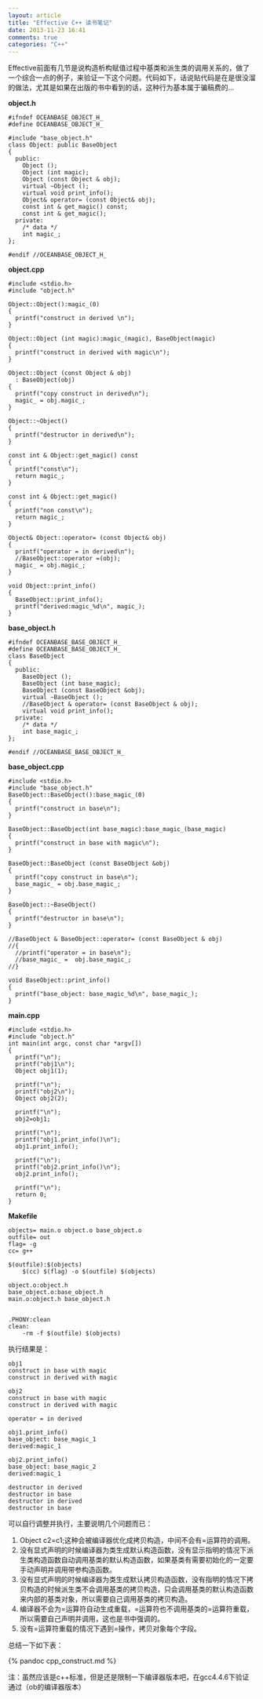 ```yaml
---
layout: article
title: "Effective C++ 读书笔记"
date: 2013-11-23 16:41
comments: true
categories: "C++"
---
```



  Effective前面有几节是说构造析构赋值过程中基类和派生类的调用关系的，做了一个综合一点的例子，来验证一下这个问题。代码如下，话说贴代码是在是很没溜的做法，尤其是如果在出版的书中看到的话，这种行为基本属于骗稿费的...

<!-- more -->

  **object.h**

	#ifndef OCEANBASE_OBJECT_H_
	#define OCEANBASE_OBJECT_H_

	#include "base_object.h"
	class Object: public BaseObject
	{
	  public:
	    Object ();
	    Object (int magic);
	    Object (const Object & obj);
	    virtual ~Object ();
	    virtual void print_info();
	    Object& operator= (const Object& obj);
	    const int & get_magic() const;
	    const int & get_magic();
	  private:
	    /* data */
	    int magic_;
	};

	#endif //OCEANBASE_OBJECT_H_


  **object.cpp**

	#include <stdio.h>
	#include "object.h"

	Object::Object():magic_(0)
	{
	  printf("construct in derived \n");
	}

	Object::Object (int magic):magic_(magic), BaseObject(magic)
	{
	  printf("construct in derived with magic\n");
	}

	Object::Object (const Object & obj)
	  : BaseObject(obj)
	{
	  printf("copy construct in derived\n");
	  magic_ = obj.magic_;
	}

	Object::~Object()
	{
	  printf("destructor in derived\n");
	}

	const int & Object::get_magic() const
	{
	  printf("const\n");
	  return magic_;
	}

	const int & Object::get_magic()
	{
	  printf("non const\n");
	  return magic_;
	}

	Object& Object::operator= (const Object& obj)
	{
	  printf("operator = in derived\n");
	  //BaseObject::operator =(obj);
	  magic_ = obj.magic_;
	}

	void Object::print_info()
	{
	  BaseObject::print_info();
	  printf("derived:magic_%d\n", magic_);
	}

  **base_object.h**
	
	#ifndef OCEANBASE_BASE_OBJECT_H_
	#define OCEANBASE_BASE_OBJECT_H_
	class BaseObject
	{
	  public:
	    BaseObject ();
	    BaseObject (int base_magic);
	    BaseObject (const BaseObject &obj);
	    virtual ~BaseObject ();
	    //BaseObject & operator= (const BaseObject & obj);
	    virtual void print_info();
	  private:
	    /* data */
	    int base_magic_;
	};

	#endif //OCEANBASE_BASE_OBJECT_H_

  **base_object.cpp**

	#include <stdio.h>
	#include "base_object.h"
	BaseObject::BaseObject():base_magic_(0)
	{
	  printf("construct in base\n");
	}

	BaseObject::BaseObject(int base_magic):base_magic_(base_magic)
	{
	  printf("construct in base with magic\n");
	}

	BaseObject::BaseObject (const BaseObject &obj)
	{
	  printf("copy construct in base\n");
	  base_magic_ = obj.base_magic_;
	}

	BaseObject::~BaseObject()
	{
	  printf("destructor in base\n");
	}

	//BaseObject & BaseObject::operator= (const BaseObject & obj)
	//{
	  //printf("operator = in base\n");
	  //base_magic_ =  obj.base_magic_;
	//}

	void BaseObject::print_info()
	{
	  printf("base_object: base_magic_%d\n", base_magic_);
	}


  **main.cpp**

	#include <stdio.h>
	#include "object.h"
	int main(int argc, const char *argv[])
	{
	  printf("\n");
	  printf("obj1\n");
	  Object obj1(1);

	  printf("\n");
	  printf("obj2\n");
	  Object obj2(2);

	  printf("\n");
	  obj2=obj1;

	  printf("\n");
	  printf("obj1.print_info()\n");
	  obj1.print_info();

	  printf("\n");
	  printf("obj2.print_info()\n");
	  obj2.print_info();

	  printf("\n");
	  return 0;
	}


  **Makefile**

	objects= main.o object.o base_object.o
	outfile= out
	flag= -g
	cc= g++

	$(outfile):$(objects)
		$(cc) $(flag) -o $(outfile) $(objects)

	object.o:object.h
	base_object.o:base_object.h
	main.o:object.h base_object.h


	.PHONY:clean
	clean:
		-rm -f $(outfile) $(objects)


执行结果是：

	obj1
	construct in base with magic
	construct in derived with magic

	obj2
	construct in base with magic
	construct in derived with magic

	operator = in derived

	obj1.print_info()
	base_object: base_magic_1
	derived:magic_1

	obj2.print_info()
	base_object: base_magic_2
	derived:magic_1

	destructor in derived
	destructor in base
	destructor in derived
	destructor in base


  可以自行调整并执行，主要说明几个问题而已：

  1. Object c2=c1;这种会被编译器优化成拷贝构造，中间不会有=运算符的调用。
  1. 没有显式声明的时候编译器为类生成默认构造函数，没有显示指明的情况下派生类构造函数自动调用基类的默认构造函数，如果基类有需要初始化的一定要手动声明并调用带参构造函数。 
  2. 没有显式声明的时候编译器为类生成默认拷贝构造函数，没有指明的情况下拷贝构造的时候派生类不会调用基类的拷贝构造，只会调用基类的默认构造函数来内部的基类对象，所以需要自己调用基类的拷贝构造。
  2. 编译器不会为=运算符自动生成重载，=运算符也不调用基类的=运算符重载，所以需要自己声明并调用，这也是书中强调的。
  3. 没有=运算符重载的情况下遇到=操作，拷贝对象每个字段。

  总结一下如下表：

   \{\% pandoc cpp_construct.md \%\}

  注：虽然应该是c++标准，但是还是限制一下编译器版本吧，在gcc4.4.6下验证通过（ob的编译器版本）
